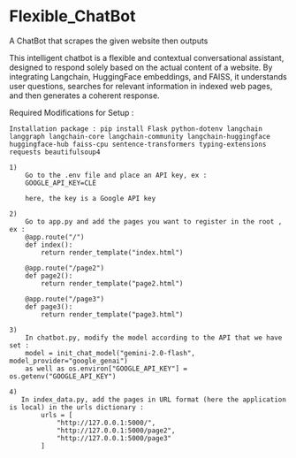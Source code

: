 # Flexible_ChatBot
A ChatBot that scrapes the given website then outputs


This intelligent chatbot is a flexible and contextual conversational assistant, designed to respond solely based on the actual content of a website. By integrating Langchain, HuggingFace embeddings, and FAISS, it understands user questions, searches for relevant information in indexed web pages, and then generates a coherent response.

Required Modifications for Setup : 

    Installation package : pip install Flask python-dotenv langchain langgraph langchain-core langchain-community langchain-huggingface huggingface-hub faiss-cpu sentence-transformers typing-extensions requests beautifulsoup4

    1)
        Go to the .env file and place an API key, ex :
        GOOGLE_API_KEY=CLÉ
        
        here, the key is a Google API key

    2)
        Go to app.py and add the pages you want to register in the root , ex : 
        @app.route("/")
        def index():
            return render_template("index.html")

        @app.route("/page2")
        def page2():
            return render_template("page2.html")

        @app.route("/page3")
        def page3():
            return render_template("page3.html")
    
    3)
        In chatbot.py, modify the model according to the API that we have set :
        model = init_chat_model("gemini-2.0-flash", model_provider="google_genai")
        as well as os.environ["GOOGLE_API_KEY"] = os.getenv("GOOGLE_API_KEY") 

    4)
       In index_data.py, add the pages in URL format (here the application is local) in the urls dictionary : 
            urls = [
                "http://127.0.0.1:5000/",
                "http://127.0.0.1:5000/page2",   
                "http://127.0.0.1:5000/page3"
            ] 
